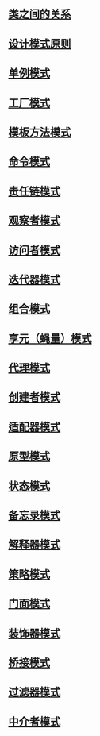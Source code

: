 
## [类之间的关系](java/pattern/Class.md)
## [设计模式原则](java/pattern/Principle.md)


## [单例模式](java/pattern/Singleton.md)
## [工厂模式](java/pattern/Factory.md)
## [模板方法模式](java/pattern/TemplateMethod.md)
## [命令模式](java/pattern/Command.md)
## [责任链模式](java/pattern/ChainOfResponsibility.md)
## [观察者模式](java/pattern/Observer.md)
## [访问者模式](java/pattern/Visitor.md)
## [迭代器模式](java/pattern/Iterator.md)
## [组合模式](java/pattern/Composite.md)
## [享元（蝇量）模式](java/pattern/FlyWeight.md)
## [代理模式](java/pattern/Proxy.md)
## [创建者模式](java/pattern/Bulider.md)
## [适配器模式](java/pattern/Adapter.md)
## [原型模式](java/pattern/Prototype.md)
## [状态模式](java/pattern/State.md)
## [备忘录模式](java/pattern/Memento.md)
## [解释器模式](java/pattern/Interpreter.md)
## [策略模式](java/pattern/Strategy.md)
## [门面模式](java/pattern/Facade.md)
## [装饰器模式](java/pattern/Decorator.md)
## [桥接模式](java/pattern/Bridge.md)
## [过滤器模式](java/pattern/Filter.md)
## [中介者模式](java/pattern/Mediator.md)




